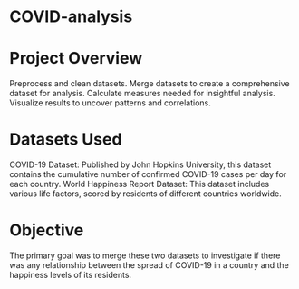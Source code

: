 # COVID-analysis

# Project Overview
Preprocess and clean datasets.
Merge datasets to create a comprehensive dataset for analysis.
Calculate measures needed for insightful analysis.
Visualize results to uncover patterns and correlations.

# Datasets Used
COVID-19 Dataset: Published by John Hopkins University, this dataset contains the cumulative number of confirmed COVID-19 cases per day for each country.
World Happiness Report Dataset: This dataset includes various life factors, scored by residents of different countries worldwide.

# Objective
The primary goal was to merge these two datasets to investigate if there was any relationship between the spread of COVID-19 in a country and the happiness levels of its residents.
